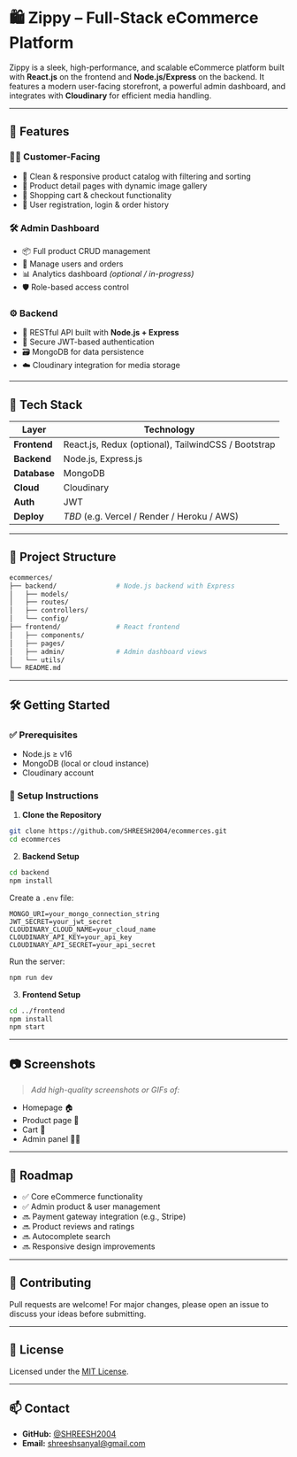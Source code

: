 
# 🛍️ **Zippy – Full-Stack eCommerce Platform**

Zippy is a sleek, high-performance, and scalable eCommerce platform built with **React.js** on the frontend and **Node.js/Express** on the backend. It features a modern user-facing storefront, a powerful admin dashboard, and integrates with **Cloudinary** for efficient media handling.

---

## 🚀 Features

### 👨‍💻 Customer-Facing

* 🛒 Clean & responsive product catalog with filtering and sorting
* 📸 Product detail pages with dynamic image gallery
* 🧾 Shopping cart & checkout functionality
* 🔐 User registration, login & order history

### 🛠️ Admin Dashboard

* 📦 Full product CRUD management
* 👥 Manage users and orders
* 📊 Analytics dashboard *(optional / in-progress)*
* 🛡️ Role-based access control

### ⚙️ Backend

* 🔗 RESTful API built with **Node.js + Express**
* 🔐 Secure JWT-based authentication
* 🗃️ MongoDB for data persistence
* ☁️ Cloudinary integration for media storage

---

## 🧰 Tech Stack

| Layer        | Technology                                          |
| ------------ | --------------------------------------------------- |
| **Frontend** | React.js, Redux (optional), TailwindCSS / Bootstrap |
| **Backend**  | Node.js, Express.js                                 |
| **Database** | MongoDB                                             |
| **Cloud**    | Cloudinary                                          |
| **Auth**     | JWT                                                 |
| **Deploy**   | *TBD* (e.g. Vercel / Render / Heroku / AWS)         |

---

## 📁 Project Structure

```bash
ecommerces/
├── backend/               # Node.js backend with Express
│   ├── models/
│   ├── routes/
│   ├── controllers/
│   └── config/
├── frontend/              # React frontend
│   ├── components/
│   ├── pages/
│   ├── admin/             # Admin dashboard views
│   └── utils/
└── README.md
```

---

## 🛠️ Getting Started

### ✅ Prerequisites

* Node.js ≥ v16
* MongoDB (local or cloud instance)
* Cloudinary account

### 🔧 Setup Instructions

1. **Clone the Repository**

```bash
git clone https://github.com/SHREESH2004/ecommerces.git
cd ecommerces
```

2. **Backend Setup**

```bash
cd backend
npm install
```

Create a `.env` file:

```env
MONGO_URI=your_mongo_connection_string
JWT_SECRET=your_jwt_secret
CLOUDINARY_CLOUD_NAME=your_cloud_name
CLOUDINARY_API_KEY=your_api_key
CLOUDINARY_API_SECRET=your_api_secret
```

Run the server:

```bash
npm run dev
```

3. **Frontend Setup**

```bash
cd ../frontend
npm install
npm start
```

---

## 📷 Screenshots

> *Add high-quality screenshots or GIFs of:*

* Homepage 🏠
* Product page 🧥
* Cart 🛒
* Admin panel 🧑‍💼

---

## 📍 Roadmap

* ✅ Core eCommerce functionality
* ✅ Admin product & user management
* 🔜 Payment gateway integration (e.g., Stripe)
* 🔜 Product reviews and ratings
* 🔜 Autocomplete search
* 🔜 Responsive design improvements

---

## 🤝 Contributing

Pull requests are welcome!
For major changes, please open an issue to discuss your ideas before submitting.

---

## 📜 License

Licensed under the [MIT License](LICENSE).

---

## 📫 Contact

* **GitHub:** [@SHREESH2004](https://github.com/SHREESH2004)
* **Email:** [shreeshsanyal@gmail.com](mailto:shreeshsanyal@gmail.com)

